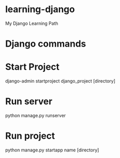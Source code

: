 # learning-django
My Django Learning Path

# Django commands
# Start Project
django-admin startproject django_project [directory]

# Run server
python manage.py runserver

# Run project
python manage.py startapp name [directory]



